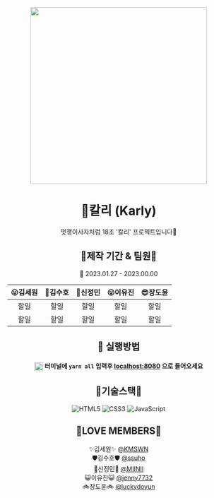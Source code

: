 <div align="center">

<img src="https://user-images.githubusercontent.com/83333217/215041892-e7ce6ffe-ec1d-4c73-897c-645eaf084e7c.png" width="400" />

# 💜칼리 (Karly)
멋쟁이사자처럼 18조 '칼리' 프로젝트입니다🦁

## 📅제작 기간 & 팀원💯

📅 2023.01.27 - 2023.00.00

  |😛김세원|🥰김수호|🤩신정민|😛이유진|😎장도윤
  |:--:|:--:|:--:|:--:|:--:|
  |할일|할일|할일|할일|할일|
  |할일|할일|할일|할일|할일|  
  
## 🔑 실행방법
#### <img src="https://user-images.githubusercontent.com/83333217/217299675-7eaf6fb1-50ca-4f93-91e2-cef70a3cf6d5.png" width="20" align="center" /> 터미널에 `yarn all` 입력후 [localhost:8080](http://localhost:8080) 으로 들어오세요

  
## 🧠기술스택🧠
![HTML5](https://img.shields.io/badge/html5-%23E34F26.svg?style=for-the-badge&logo=html5&logoColor=white)
![CSS3](https://img.shields.io/badge/css3-%231572B6.svg?style=for-the-badge&logo=css3&logoColor=white)
![JavaScript](https://img.shields.io/badge/javascript-%23323330.svg?style=for-the-badge&logo=javascript&logoColor=%23F7DF1E)

## 💞LOVE MEMBERS💞 
✨김세원✨	[@KMSWN](https://github.com/KMSWN)  
🛡김수호🛡	[@ssuho](https://github.com/ssuho)  
🌊신정민🌊 [@MIINII](https://github.com/MIINII)  
😺이유진😺	[@jenny7732](https://github.com/jenny7732)  
🚲장도윤🚲	[@luckydoyun](https://github.com/luckydoyun)  
